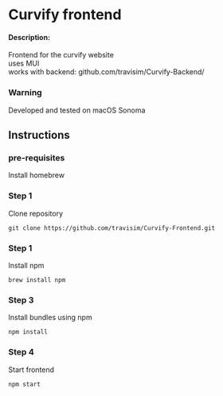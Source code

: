 # Curvify frontend


#### Description:
Frontend for the curvify website  
uses MUI  
works with backend: github.com/travisim/Curvify-Backend/

### Warning 
Developed and tested on macOS Sonoma 

## Instructions
### pre-requisites
Install homebrew  

### Step 1  
Clone repository

```
git clone https://github.com/travisim/Curvify-Frontend.git
```


### Step 1
Install npm 

```
brew install npm
```
### Step 3
Install bundles using npm

```
npm install
```

### Step 4
Start frontend

```
npm start
```
